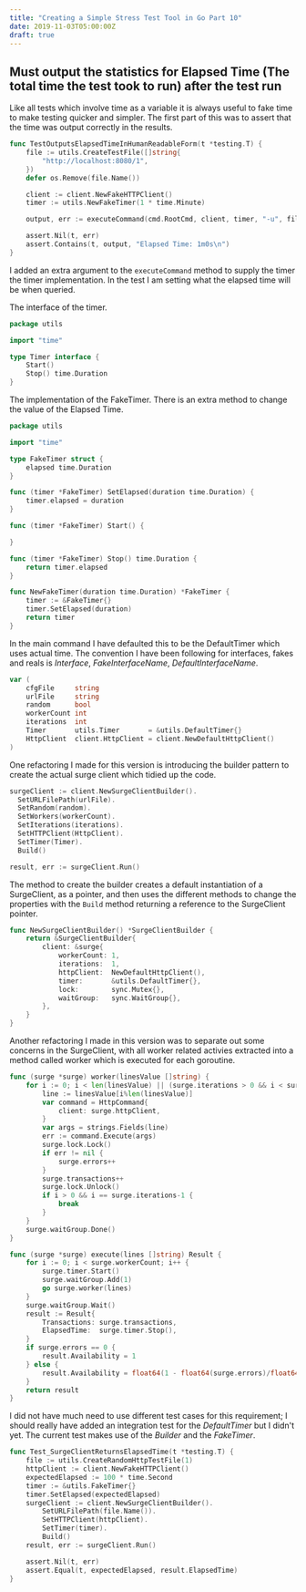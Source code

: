 ```yaml
---
title: "Creating a Simple Stress Test Tool in Go Part 10"
date: 2019-11-03T05:00:00Z
draft: true
---
```


## Must output the statistics for Elapsed Time (The total time the test took to run) after the test run

Like all tests which involve time as a variable it is always useful to fake time to make testing quicker and simpler.  The first part of this was to assert that the time was output correctly in the results.

```go
func TestOutputsElapsedTimeInHumanReadableForm(t *testing.T) {
	file := utils.CreateTestFile([]string{
		"http://localhost:8080/1",
	})
	defer os.Remove(file.Name())

	client := client.NewFakeHTTPClient()
	timer := utils.NewFakeTimer(1 * time.Minute)

	output, err := executeCommand(cmd.RootCmd, client, timer, "-u", file.Name(), "-n", "1", "-c", "1")

	assert.Nil(t, err)
	assert.Contains(t, output, "Elapsed Time: 1m0s\n")
}
```

I added an extra argument to the `executeCommand` method to supply the timer the timer implementation.  In the test I am setting what the elapsed time will be when queried.

The interface of the timer.

```go
package utils

import "time"

type Timer interface {
	Start()
	Stop() time.Duration
}
```

The implementation of the FakeTimer.  There is an extra method to change the value of the Elapsed Time.

```go
package utils

import "time"

type FakeTimer struct {
	elapsed time.Duration
}

func (timer *FakeTimer) SetElapsed(duration time.Duration) {
	timer.elapsed = duration
}

func (timer *FakeTimer) Start() {

}

func (timer *FakeTimer) Stop() time.Duration {
	return timer.elapsed
}

func NewFakeTimer(duration time.Duration) *FakeTimer {
	timer := &FakeTimer{}
	timer.SetElapsed(duration)
	return timer
}
```

In the main command I have defaulted this to be the DefaultTimer which uses actual time.  The convention I have been following for interfaces, fakes and reals is *Interface*, *FakeInterfaceName*, *DefaultInterfaceName*.

```go
var (
	cfgFile     string
	urlFile     string
	random      bool
	workerCount int
	iterations  int
	Timer       utils.Timer       = &utils.DefaultTimer{}
	HttpClient  client.HttpClient = client.NewDefaultHttpClient()
)
```

One refactoring I made for this version is introducing the builder pattern to create the actual surge client which tidied up the code.

```go
surgeClient := client.NewSurgeClientBuilder().
  SetURLFilePath(urlFile).
  SetRandom(random).
  SetWorkers(workerCount).
  SetIterations(iterations).
  SetHTTPClient(HttpClient).
  SetTimer(Timer).
  Build()

result, err := surgeClient.Run()
```

The method to create the builder creates a default instantiation of a SurgeClient, as a pointer, and then uses the different methods to change the properties with the `Build` method returning a reference to the SurgeClient pointer.

```go
func NewSurgeClientBuilder() *SurgeClientBuilder {
	return &SurgeClientBuilder{
		client: &surge{
			workerCount: 1,
			iterations:  1,
			httpClient:  NewDefaultHttpClient(),
			timer:       &utils.DefaultTimer{},
			lock:        sync.Mutex{},
			waitGroup:   sync.WaitGroup{},
		},
	}
}
```

Another refactoring I made in this version was to separate out some concerns in the SurgeClient, with all worker related activies extracted into a method called worker which is executed for each goroutine.

```go
func (surge *surge) worker(linesValue []string) {
	for i := 0; i < len(linesValue) || (surge.iterations > 0 && i < surge.iterations); i++ {
		line := linesValue[i%len(linesValue)]
		var command = HttpCommand{
			client: surge.httpClient,
		}
		var args = strings.Fields(line)
		err := command.Execute(args)
		surge.lock.Lock()
		if err != nil {
			surge.errors++
		}
		surge.transactions++
		surge.lock.Unlock()
		if i > 0 && i == surge.iterations-1 {
			break
		}
	}
	surge.waitGroup.Done()
}

func (surge *surge) execute(lines []string) Result {
	for i := 0; i < surge.workerCount; i++ {
		surge.timer.Start()
		surge.waitGroup.Add(1)
		go surge.worker(lines)
	}
	surge.waitGroup.Wait()
	result := Result{
		Transactions: surge.transactions,
		ElapsedTime:  surge.timer.Stop(),
	}
	if surge.errors == 0 {
		result.Availability = 1
	} else {
		result.Availability = float64(1 - float64(surge.errors)/float64(surge.transactions))
	}
	return result
}
```

I did not have much need to use different test cases for this requirement; I should really have added an integration test for the *DefaultTimer* but I didn't yet.  The current test makes use of the *Builder* and the *FakeTimer*.

```go
func Test_SurgeClientReturnsElapsedTime(t *testing.T) {
	file := utils.CreateRandomHttpTestFile(1)
	httpClient := client.NewFakeHTTPClient()
	expectedElapsed := 100 * time.Second
	timer := &utils.FakeTimer{}
	timer.SetElapsed(expectedElapsed)
	surgeClient := client.NewSurgeClientBuilder().
		SetURLFilePath(file.Name()).
		SetHTTPClient(httpClient).
		SetTimer(timer).
		Build()
	result, err := surgeClient.Run()

	assert.Nil(t, err)
	assert.Equal(t, expectedElapsed, result.ElapsedTime)
}
```
